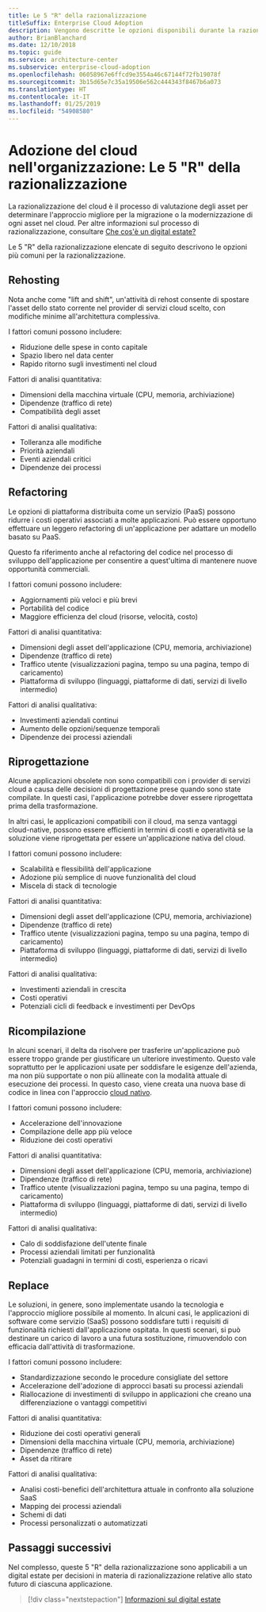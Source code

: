 ```yaml
---
title: Le 5 "R" della razionalizzazione
titleSuffix: Enterprise Cloud Adoption
description: Vengono descritte le opzioni disponibili durante la razionalizzazione di un digital estate
author: BrianBlanchard
ms.date: 12/10/2018
ms.topic: guide
ms.service: architecture-center
ms.subservice: enterprise-cloud-adoption
ms.openlocfilehash: 06058967e6ffcd9e3554a46c67144f72fb19078f
ms.sourcegitcommit: 3b15d65e7c35a19506e562c444343f8467b6a073
ms.translationtype: HT
ms.contentlocale: it-IT
ms.lasthandoff: 01/25/2019
ms.locfileid: "54908580"
---
```

# <a name="enterprise-cloud-adoption-the-5-rs-of-rationalization"></a>Adozione del cloud nell'organizzazione: Le 5 "R" della razionalizzazione

La razionalizzazione del cloud è il processo di valutazione degli asset per determinare l'approccio migliore per la migrazione o la modernizzazione di ogni asset nel cloud. Per altre informazioni sul processo di razionalizzazione, consultare [Che cos'è un digital estate?](overview.md)

Le 5 "R" della razionalizzazione elencate di seguito descrivono le opzioni più comuni per la razionalizzazione.

## <a name="rehost"></a>Rehosting

Nota anche come "lift and shift", un'attività di rehost consente di spostare l'asset dello stato corrente nel provider di servizi cloud scelto, con modifiche minime all'architettura complessiva.

I fattori comuni possono includere:

* Riduzione delle spese in conto capitale
* Spazio libero nel data center
* Rapido ritorno sugli investimenti nel cloud

Fattori di analisi quantitativa:

* Dimensioni della macchina virtuale (CPU, memoria, archiviazione)
* Dipendenze (traffico di rete)
* Compatibilità degli asset

Fattori di analisi qualitativa:

* Tolleranza alle modifiche
* Priorità aziendali
* Eventi aziendali critici
* Dipendenze dei processi

## <a name="refactor"></a>Refactoring

Le opzioni di piattaforma distribuita come un servizio (PaaS) possono ridurre i costi operativi associati a molte applicazioni. Può essere opportuno effettuare un leggero refactoring di un'applicazione per adattare un modello basato su PaaS.

Questo fa riferimento anche al refactoring del codice nel processo di sviluppo dell'applicazione per consentire a quest'ultima di mantenere nuove opportunità commerciali.

I fattori comuni possono includere:

* Aggiornamenti più veloci e più brevi
* Portabilità del codice
* Maggiore efficienza del cloud (risorse, velocità, costo)

Fattori di analisi quantitativa:

* Dimensioni degli asset dell'applicazione (CPU, memoria, archiviazione)
* Dipendenze (traffico di rete)
* Traffico utente (visualizzazioni pagina, tempo su una pagina, tempo di caricamento)
* Piattaforma di sviluppo (linguaggi, piattaforme di dati, servizi di livello intermedio)

Fattori di analisi qualitativa:

* Investimenti aziendali continui
* Aumento delle opzioni/sequenze temporali
* Dipendenze dei processi aziendali

## <a name="rearchitect"></a>Riprogettazione

Alcune applicazioni obsolete non sono compatibili con i provider di servizi cloud a causa delle decisioni di progettazione prese quando sono state compilate. In questi casi, l'applicazione potrebbe dover essere riprogettata prima della trasformazione.

In altri casi, le applicazioni compatibili con il cloud, ma senza vantaggi cloud-native, possono essere efficienti in termini di costi e operatività se la soluzione viene riprogettata per essere un'applicazione nativa del cloud.

I fattori comuni possono includere:

* Scalabilità e flessibilità dell'applicazione
* Adozione più semplice di nuove funzionalità del cloud
* Miscela di stack di tecnologie

Fattori di analisi quantitativa:

* Dimensioni degli asset dell'applicazione (CPU, memoria, archiviazione)
* Dipendenze (traffico di rete)
* Traffico utente (visualizzazioni pagina, tempo su una pagina, tempo di caricamento)
* Piattaforma di sviluppo (linguaggi, piattaforme di dati, servizi di livello intermedio)

Fattori di analisi qualitativa:

* Investimenti aziendali in crescita
* Costi operativi
* Potenziali cicli di feedback e investimenti per DevOps

## <a name="rebuild"></a>Ricompilazione

In alcuni scenari, il delta da risolvere per trasferire un'applicazione può essere troppo grande per giustificare un ulteriore investimento. Questo vale soprattutto per le applicazioni usate per soddisfare le esigenze dell'azienda, ma non più supportate o non più allineate con la modalità attuale di esecuzione dei processi. In questo caso, viene creata una nuova base di codice in linea con l'approccio [cloud nativo](https://azure.microsoft.com/overview/cloudnative/).

I fattori comuni possono includere:

* Accelerazione dell'innovazione
* Compilazione delle app più veloce
* Riduzione dei costi operativi

Fattori di analisi quantitativa:

* Dimensioni degli asset dell'applicazione (CPU, memoria, archiviazione)
* Dipendenze (traffico di rete)
* Traffico utente (visualizzazioni pagina, tempo su una pagina, tempo di caricamento)
* Piattaforma di sviluppo (linguaggi, piattaforme di dati, servizi di livello intermedio)

Fattori di analisi qualitativa:

* Calo di soddisfazione dell'utente finale
* Processi aziendali limitati per funzionalità
* Potenziali guadagni in termini di costi, esperienza o ricavi

## <a name="replace"></a>Replace

Le soluzioni, in genere, sono implementate usando la tecnologia e l'approccio migliore possibile al momento. In alcuni casi, le applicazioni di software come servizio (SaaS) possono soddisfare tutti i requisiti di funzionalità richiesti dall'applicazione ospitata. In questi scenari, si può destinare un carico di lavoro a una futura sostituzione, rimuovendolo con efficacia dall'attività di trasformazione.

I fattori comuni possono includere:

* Standardizzazione secondo le procedure consigliate del settore
* Accelerazione dell'adozione di approcci basati su processi aziendali
* Riallocazione di investimenti di sviluppo in applicazioni che creano una differenziazione o vantaggi competitivi

Fattori di analisi quantitativa:

* Riduzione dei costi operativi generali
* Dimensioni della macchina virtuale (CPU, memoria, archiviazione)
* Dipendenze (traffico di rete)
* Asset da ritirare

Fattori di analisi qualitativa:

* Analisi costi-benefici dell'architettura attuale in confronto alla soluzione SaaS
* Mapping dei processi aziendali
* Schemi di dati
* Processi personalizzati o automatizzati

## <a name="next-steps"></a>Passaggi successivi

Nel complesso, queste 5 "R" della razionalizzazione sono applicabili a un digital estate per decisioni in materia di razionalizzazione relative allo stato futuro di ciascuna applicazione.

> [!div class="nextstepaction"]
> [Informazioni sul digital estate](overview.md)
